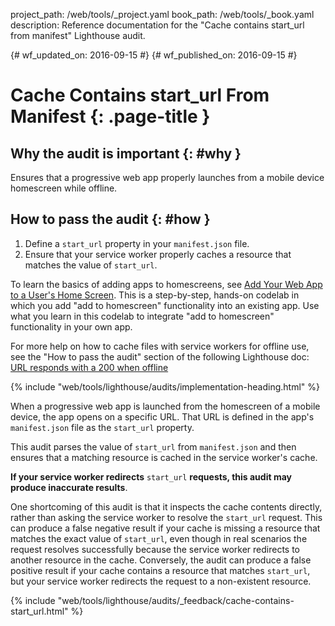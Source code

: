 project_path: /web/tools/_project.yaml
book_path: /web/tools/_book.yaml
description: Reference documentation for the "Cache contains start_url from manifest" Lighthouse audit.

{# wf_updated_on: 2016-09-15 #}
{# wf_published_on: 2016-09-15 #}

# Cache Contains start_url From Manifest  {: .page-title }

## Why the audit is important {: #why }

Ensures that a progressive web app properly launches from a mobile device
homescreen while offline.

## How to pass the audit {: #how }

1. Define a `start_url` property in your `manifest.json` file.
2. Ensure that your service worker properly caches a resource that matches
   the value of `start_url`.

To learn the basics of adding apps to homescreens,
see [Add Your Web App to a User's Home
Screen](https://codelabs.developers.google.com/codelabs/add-to-home-screen).
This is a step-by-step, hands-on codelab in which you add "add to
homescreen" functionality into an existing app. Use what you learn in
this codelab to integrate "add to homescreen" functionality in your own app.

For more help on how to cache files with service workers for offline use,
see the "How to pass the audit" section of the following Lighthouse doc:
[URL responds with a 200 when offline](http-200-when-offline#how)

{% include "web/tools/lighthouse/audits/implementation-heading.html" %}

When a progressive web app is launched from the homescreen of a mobile
device, the app opens on a specific URL. That URL is defined in the app's
`manifest.json` file as the `start_url` property.

This audit parses the value of `start_url` from `manifest.json` and then
ensures that a matching resource is cached in the service worker's cache.

**If your service worker redirects** `start_url` **requests, this audit
may produce inaccurate results**.

One shortcoming of this audit is that it inspects the cache contents
directly, rather than asking the service worker to resolve the `start_url`
request. This can produce a false negative result if your cache is missing
a resource that matches the exact value of `start_url`, even though in
real scenarios the request resolves successfully because the service
worker redirects to another resource in the cache. Conversely, the audit can
produce a false positive result if your cache contains a resource that
matches `start_url`, but your service worker redirects the request to
a non-existent resource.


{% include "web/tools/lighthouse/audits/_feedback/cache-contains-start_url.html" %}
